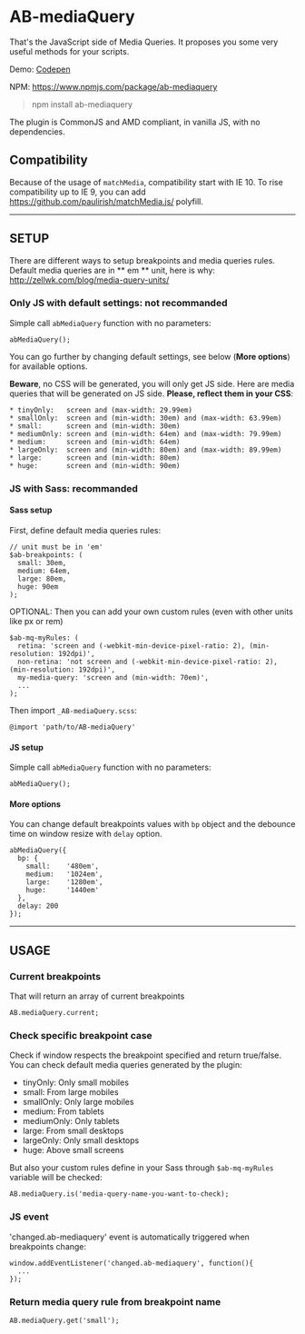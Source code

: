 # AB-mediaQuery
That's the JavaScript side of Media Queries. It proposes you some very useful methods for your scripts.

Demo: [Codepen](http://codepen.io/lordfpx/pen/dXopOW?editors=0010)

NPM: https://www.npmjs.com/package/ab-mediaquery

> npm install ab-mediaquery

The plugin is CommonJS and AMD compliant, in vanilla JS, with no dependencies.

## Compatibility

Because of the usage of `matchMedia`, compatibility start with IE 10. To rise compatibility up to IE 9, you can add https://github.com/paulirish/matchMedia.js/ polyfill.

---

## SETUP

There are different ways to setup breakpoints and media queries rules. Default media queries are in ** em ** unit, here is why: http://zellwk.com/blog/media-query-units/

### Only JS with default settings: not recommanded

Simple call `abMediaQuery` function with no parameters:
```
abMediaQuery();
```

You can go further by changing default settings, see below (**More options**) for available options.

**Beware**, no CSS will be generated, you will only get JS side. Here are media queries that will be generated on JS side. **Please, reflect them in your CSS**:
```
* tinyOnly:   screen and (max-width: 29.99em)
* smallOnly:  screen and (min-width: 30em) and (max-width: 63.99em)
* small:      screen and (min-width: 30em)
* mediumOnly: screen and (min-width: 64em) and (max-width: 79.99em)
* medium:     screen and (min-width: 64em)
* largeOnly:  screen and (min-width: 80em) and (max-width: 89.99em)
* large:      screen and (min-width: 80em)
* huge:       screen and (min-width: 90em)
```

### JS with Sass: recommanded

#### Sass setup

First, define default media queries rules:
```
// unit must be in 'em'
$ab-breakpoints: (
  small: 30em,
  medium: 64em,
  large: 80em,
  huge: 90em
);
```

OPTIONAL: Then you can add your own custom rules (even with other units like px or rem)
```
$ab-mq-myRules: (
  retina: 'screen and (-webkit-min-device-pixel-ratio: 2), (min-resolution: 192dpi)',
  non-retina: 'not screen and (-webkit-min-device-pixel-ratio: 2), (min-resolution: 192dpi)',
  my-media-query: 'screen and (min-width: 70em)',
  ...
);
```

Then import `_AB-mediaQuery.scss`:
```
@import 'path/to/AB-mediaQuery'
```

#### JS setup

Simple call `abMediaQuery` function with no parameters:
```
abMediaQuery();
```

#### More options

You can change default breakpoints values with `bp` object and the debounce time on window resize with `delay` option.

```
abMediaQuery({
  bp: {
    small:    '480em',
    medium:   '1024em',
    large:    '1280em',
    huge:     '1440em'
  },
  delay: 200
});
```

---

## USAGE

### Current breakpoints

That will return an array of current breakpoints
```
AB.mediaQuery.current;
```

### Check specific breakpoint case
Check if window respects the breakpoint specified and return true/false. You can check default media queries generated by the plugin:
* tinyOnly: Only small mobiles
* small: From large mobiles
* smallOnly: Only large mobiles
* medium: From tablets
* mediumOnly: Only tablets
* large: From small desktops
* largeOnly: Only small desktops
* huge: Above small screens

But also your custom rules define in your Sass through `$ab-mq-myRules` variable will be checked:

```
AB.mediaQuery.is('media-query-name-you-want-to-check);
```

### JS event
'changed.ab-mediaquery' event is automatically triggered when breakpoints change:
```
window.addEventListener('changed.ab-mediaquery', function(){
  ...
});
```

### Return media query rule from breakpoint name
```
AB.mediaQuery.get('small');
```

